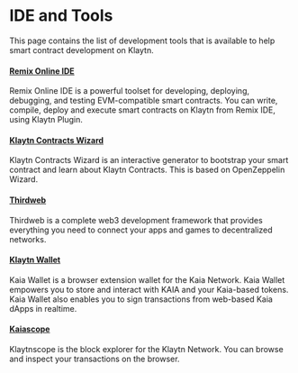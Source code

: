 # IDE and Tools

This page contains the list of development tools that is available to help smart contract development on Klaytn.

#### [Remix Online IDE](https://remix.ethereum.org/) <a href="#remix-ide" id="remix-ide"></a>

Remix Online IDE is a powerful toolset for developing, deploying, debugging, and testing EVM-compatible smart contracts. You can write, compile, deploy and execute smart contracts on Klaytn from Remix IDE, using Klaytn Plugin.

#### [Klaytn Contracts Wizard](https://wizard.klaytn.foundation/) <a href="#klaytn-contract-wizard" id="klaytn-contract-wizard"></a>

Klaytn Contracts Wizard is an interactive generator to bootstrap your smart contract and learn about Klaytn Contracts. This is based on OpenZeppelin Wizard.

#### [Thirdweb](../deploy/thirdweb.md) <a href="#thirdweb" id="thirdweb"></a>

Thirdweb is a complete web3 development framework that provides everything you need to connect your apps and games to decentralized networks.

#### [Klaytn Wallet](../../tools/wallets/klaytn-wallet.md) <a href="#klaytn-wallet" id="klaytn-wallet"></a>

Kaia Wallet is a browser extension wallet for the Kaia Network. Kaia Wallet empowers you to store and interact with KAIA and your Kaia-based tokens. Kaia Wallet also enables you to sign transactions from web-based Kaia dApps in realtime.

#### [Kaiascope](../../tools/block-explorers/kaiascope.md) <a href="#kaiascope" id="kaiascope"></a>

Klaytnscope is the block explorer for the Klaytn Network. You can browse and inspect your transactions on the browser.
